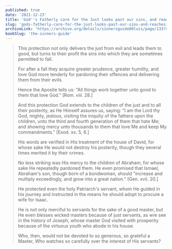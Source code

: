 ```yaml
---
published: true
date: '2021-12-23'
title: 'God''s Fatherly care for the Just looks past our sins, and reaches even to our descendants'
slug: 'gods-fatherly-care-for-the-just-looks-past-our-sins-and-reaches-even-to-our-descendants'
archiveLink: 'https://archive.org/details/sinnersguide00luis/page/133?view=theater'
bookSlug: 'the-sinners-guide'
---
```


> This protection not only delivers the just from evil and leads them to good, but turns to their profit the sins into which they are sometimes permitted to fall.
> 
> For after a fall they acquire greater prudence, greater humility, and love God more tenderly for pardoning their offences and delivering them from their evils.
> 
> Hence the Apostle tells us: "All things work together unto good to them that love God." [Rom. viii. 28.]
> 
> And this protection God extends to the children of the just and to all their posterity, as He Himself assures us, saying: "I am the Lord thy God, mighty, jealous, visiting the iniquity of the fathers upon the children, unto the third and fourth generation of them that hate Me; and showing mercy unto thousands to them that love Me and keep My commandments." [Exod. xx. 5, 6.]
> 
> His words are verified in His treatment of the house of David, for whose sake He would not destroy his posterity, though they several times merited it by their crimes.
> 
> No less striking was His mercy to the children of Abraham, for whose sake He repeatedly pardoned them. He even promised that Ismael, Abraham's son, though born of a bondwoman, should "increase and multiply exceedingly, and grow into a great nation." [Gen. xvii. 20.]
> 
> He protected even the holy Patriarch's servant, whom He guided in his journey and instructed in the means he should adopt to procure a wife for Isaac.
> 
> He is not only merciful to servants for the sake of a good master, but He even blesses wicked masters because of just servants, as wre see in the history of Joseph, whose master God visited with prosperity because of the virtuous youth who abode in his house.
> 
> Who, then, would not be devoted to so generous, so grateful a Master, Who watches so carefully over the interest of His servants?